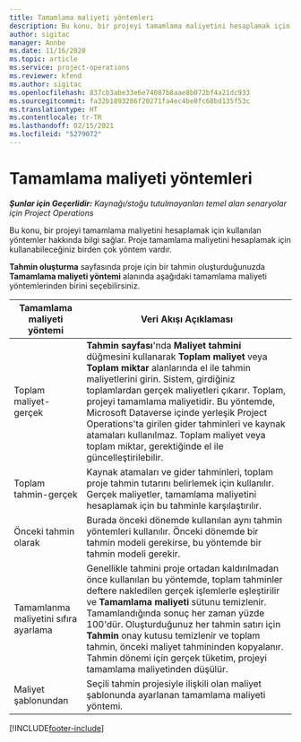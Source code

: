 ```yaml
---
title: Tamamlama maliyeti yöntemleri
description: Bu konu, bir projeyi tamamlama maliyetini hesaplamak için kullanılan yöntemler hakkında bilgi sağlar.
author: sigitac
manager: Annbe
ms.date: 11/16/2020
ms.topic: article
ms.service: project-operations
ms.reviewer: kfend
ms.author: sigitac
ms.openlocfilehash: 837cb3abe33e6e74087b8aae8b072bf4a21dc933
ms.sourcegitcommit: fa32b1893286f20271fa4ec4be8fc68bd135f53c
ms.translationtype: HT
ms.contentlocale: tr-TR
ms.lasthandoff: 02/15/2021
ms.locfileid: "5279072"
---
```

# <a name="cost-to-complete-methods"></a>Tamamlama maliyeti yöntemleri

_**Şunlar için Geçerlidir:** Kaynağı/stoğu tutulmayanları temel alan senaryolar için Project Operations_

Bu konu, bir projeyi tamamlama maliyetini hesaplamak için kullanılan yöntemler hakkında bilgi sağlar. Proje tamamlama maliyetini hesaplamak için kullanabileceğiniz birden çok yöntem vardır. 

**Tahmin oluşturma** sayfasında proje için bir tahmin oluşturduğunuzda **Tamamlama maliyeti yöntemi** alanında aşağıdaki tamamlama maliyeti yöntemlerinden birini seçebilirsiniz.

| Tamamlama maliyeti yöntemi    | Veri Akışı Açıklaması                                                                                                                                                                                                                                                                                                                                                                                                                                                                                        |
|------------------------------|----------------------------------------------------------------------------------------------------------------------------------------------------------------------------------------------------------------------------------------------------------------------------------------------------------------------------------------------------------------------------------------------------------------------------------------------------------------------------------------------------|
| Toplam maliyet-gerçek            | **Tahmin sayfası**'nda **Maliyet tahmini** düğmesini kullanarak **Toplam maliyet** veya **Toplam miktar** alanlarında el ile tahmin maliyetlerini girin. Sistem, girdiğiniz toplamlardan gerçek maliyetleri çıkarır. Toplam, projeyi tamamlama maliyetidir. Bu yöntemde, Microsoft Dataverse içinde yerleşik Project Operations'ta girilen gider tahminleri ve kaynak atamaları kullanılmaz. Toplam maliyet veya toplam miktar, gerektiğinde el ile güncelleştirilebilir.  |
| Toplam tahmin-gerçek        | Kaynak atamaları ve gider tahminleri, toplam proje tahmin tutarını belirlemek için kullanılır. Gerçek maliyetler, tamamlama maliyetini hesaplamak için bu tahminle karşılaştırılır.                                                                                                                                                                                                                                                                          |
| Önceki tahmin olarak         | Burada önceki dönemde kullanılan aynı tahmin yöntemleri kullanılır. Önceki dönemde bir tahmin modeli gerekirse, bu yöntemde bir tahmin modeli gerekir.                                                                                                                                                                                                                                                                                                                           |
| Tamamlanma maliyetini sıfıra ayarlama | Genellikle tahmini proje ortadan kaldırılmadan önce kullanılan bu yöntemde, toplam tahminler deftere nakledilen gerçek işlemlerle eşleştirilir ve **Tamamlama maliyeti** sütunu temizlenir. Tamamlandığında sonuç her zaman yüzde 100'dür. Oluşturduğunuz her tahmin satırı için **Tahmin** onay kutusu temizlenir ve toplam tahmin, önceki maliyet tahmininden kopyalanır. Tahmin dönemi için gerçek tüketim, projeyi tamamlama maliyetinden düşülür.              |
| Maliyet şablonundan           | Seçili tahmin projesiyle ilişkili olan maliyet şablonunda ayarlanan tamamlama maliyeti yöntemi.                                                                                                                                                                                                                                                                                                                                                                          |


[!INCLUDE[footer-include](../includes/footer-banner.md)]